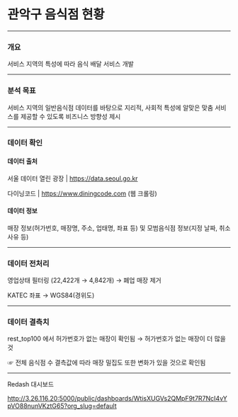 # 관악구 음식점 현황
- - -
### 개요

서비스 지역의 특성에 따라 음식 배달 서비스 개발

- - -
### 분석 목표

서비스 지역의 일반음식점 데이터를 바탕으로 지리적, 사회적 특성에 알맞은 맞춤 서비스를 제공할 수 있도록 비즈니스 방향성 제시

- - -
### 데이터 확인

#### 데이터 출처

서울 데이터 열린 광장 | https://data.seoul.go.kr

다이닝코드 | https://www.diningcode.com  (웹 크롤링)

#### 데이터 정보

매장 정보(허가번호, 매장명, 주소, 업태명, 좌표 등) 및 모범음식점 정보(지정 날짜, 취소 사유 등)

- - -
### 데이터 전처리

영업상태 필터링 (22,422개 → 4,842개) → 폐업 매장 제거

KATEC 좌표 → WGS84(경위도)

- - -
### 데이터 결측치

rest_top100 에서 허가번호가 없는 매장이 확인됨 → 허가번호가 없는 매장이 더 많을 것

☞ 전체 음식점 수 결측값에 따라 매장 밀집도 또한 변화가 있을 것으로 확인됨

- - -
Redash 대시보드

http://3.26.116.20:5000/public/dashboards/WtisXUGVs2QMpF9t7R7NcI4vYpVO88nunVKztG65?org_slug=default
